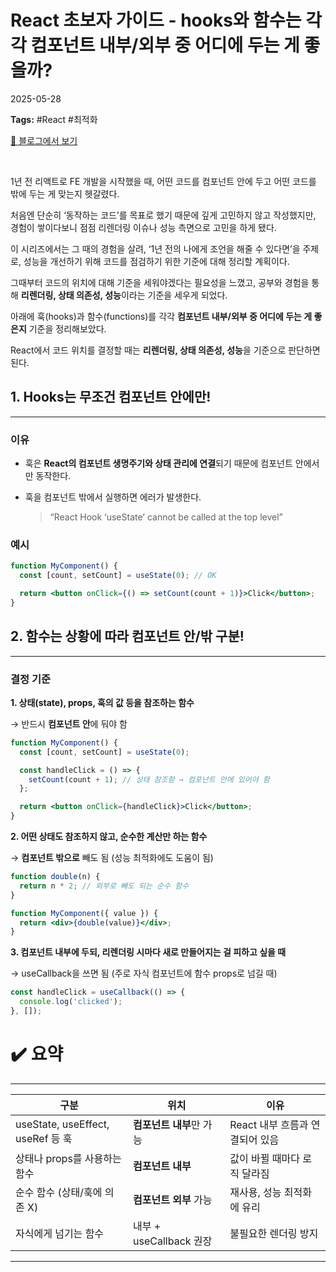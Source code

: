 # React 초보자 가이드 - hooks와 함수는 각각 컴포넌트 내부/외부 중 어디에 두는 게 좋을까?

2025-05-28

**Tags:** #React #최적화

[🔎 블로그에서 보기](https://occipital-latency-3e8.notion.site/201413a1ee8180b290bcc0c00ea0fa61?pvs=4)

<br>


1년 전 리액트로 FE 개발을 시작했을 때, 어떤 코드를 컴포넌트 안에 두고 어떤 코드를 밖에 두는 게 맞는지 헷갈렸다.

처음엔 단순히 ‘동작하는 코드’를 목표로 했기 때문에 깊게 고민하지 않고 작성했지만, 경험이 쌓이다보니 점점 리렌더링 이슈나 성능 측면으로 고민을 하게 됐다.

이 시리즈에서는 그 때의 경험을 살려, ‘1년 전의 나에게 조언을 해줄 수 있다면’을 주제로, 성능을 개선하기 위해 코드를 점검하기 위한 기준에 대해 정리할 계획이다.

그때부터 코드의 위치에 대해 기준을 세워야겠다는 필요성을 느꼈고, 공부와 경험을 통해 **리렌더링, 상태 의존성, 성능**이라는 기준을 세우게 되었다.

아래에 훅(hooks)과 함수(functions)를 각각 **컴포넌트 내부/외부 중 어디에 두는 게 좋은지** 기준을 정리해보았다.

React에서 코드 위치를 결정할 때는 **리렌더링, 상태 의존성, 성능**을 기준으로 판단하면 된다.

## **1. Hooks는 무조건 컴포넌트 안에만!**

---

### **이유**

- 훅은 **React의 컴포넌트 생명주기와 상태 관리에 연결**되기 때문에 컴포넌트 안에서만 동작한다.
- 훅을 컴포넌트 밖에서 실행하면 에러가 발생한다.
    
    > “React Hook ‘useState’ cannot be called at the top level”
    > 

### **예시**

```jsx
function MyComponent() {
  const [count, setCount] = useState(0); // OK

  return <button onClick={() => setCount(count + 1)}>Click</button>;
}
```

## **2. 함수는 상황에 따라 컴포넌트 안/밖 구분!**

---

### 결정 기준

**1. 상태(state), props, 훅의 값 등을 참조하는 함수**

→ 반드시 **컴포넌트 안**에 둬야 함

```jsx
function MyComponent() {
  const [count, setCount] = useState(0);

  const handleClick = () => {
    setCount(count + 1); // 상태 참조함 → 컴포넌트 안에 있어야 함
  };

  return <button onClick={handleClick}>Click</button>;
}
```

**2. 어떤 상태도 참조하지 않고, 순수한 계산만 하는 함수**

→ **컴포넌트 밖으로** 빼도 됨 (성능 최적화에도 도움이 됨)

```jsx
function double(n) {
  return n * 2; // 외부로 빼도 되는 순수 함수
}

function MyComponent({ value }) {
  return <div>{double(value)}</div>;
}
```

**3. 컴포넌트 내부에 두되, 리렌더링 시마다 새로 만들어지는 걸 피하고 싶을 때**

→ useCallback을 쓰면 됨 (주로 자식 컴포넌트에 함수 props로 넘길 때)

```jsx
const handleClick = useCallback(() => {
  console.log('clicked');
}, []);
```

# ✔️ **요약**

---

| **구분** | **위치** | **이유** |
| --- | --- | --- |
| useState, useEffect, useRef 등 훅 | **컴포넌트 내부**만 가능 | React 내부 흐름과 연결되어 있음 |
| 상태나 props를 사용하는 함수 | **컴포넌트 내부** | 값이 바뀔 때마다 로직 달라짐 |
| 순수 함수 (상태/훅에 의존 X) | **컴포넌트 외부** 가능 | 재사용, 성능 최적화에 유리 |
| 자식에게 넘기는 함수 | 내부 + useCallback 권장 | 불필요한 렌더링 방지 |

---